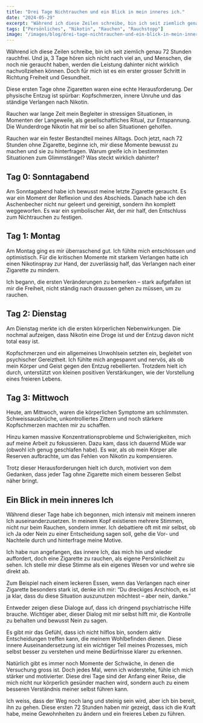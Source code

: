 ```yaml
---
title: "Drei Tage Nichtrauchen und ein Blick in mein inneres ich."
date: "2024-05-29"
excerpt: "Während ich diese Zeilen schreibe, bin ich seit ziemlich genau 72 Stunden rauchfrei. Und ja, 3 Tage hören sich nicht nach viel an, und Menschen, die noch nie geraucht haben, werden die Leistung dahinter nicht wirklich nachvollziehen können. Doch für mich ist es ein erster grosser Schritt in Richtung Freiheit und Gesundheit. Diese ersten Tage […]"
tags: ["Persönliches", "Nikotin", "Rauchen", "Rauchstopp"]
image: "/images/blog/drei-tage-nichtrauchen-und-ein-blick-in-mein-inneres-ich.webp"
---
```


Während ich diese Zeilen schreibe, bin ich seit ziemlich genau 72 Stunden rauchfrei. Und ja, 3 Tage hören sich nicht nach viel an, und Menschen, die noch nie geraucht haben, werden die Leistung dahinter nicht wirklich nachvollziehen können. Doch für mich ist es ein erster grosser Schritt in Richtung Freiheit und Gesundheit.





Diese ersten Tage ohne Zigaretten waren eine echte Herausforderung. Der physische Entzug ist spürbar: Kopfschmerzen, innere Unruhe und das ständige Verlangen nach Nikotin.





Rauchen war lange Zeit mein Begleiter in stressigen Situationen, in Momenten der Langeweile, als gesellschaftliches Ritual, zur Entspannung. Die Wunderdroge Nikotin hat mir bei so allen Situationen geholfen.





Rauchen war ein fester Bestandteil meines Alltags. Doch jetzt, nach 72 Stunden ohne Zigarette, beginne ich, mir diese Momente bewusst zu machen und sie zu hinterfragen. Warum greife ich in bestimmten Situationen zum Glimmstängel? Was steckt wirklich dahinter?






## Tag 0: Sonntagabend




Am Sonntagabend habe ich bewusst meine letzte Zigarette geraucht. Es war ein Moment der Reflexion und des Abschieds. Danach habe ich den Aschenbecher nicht nur geleert und gereinigt, sondern ihn komplett weggeworfen. Es war ein symbolischer Akt, der mir half, den Entschluss zum Nichtrauchen zu festigen.






## Tag 1: Montag




Am Montag ging es mir überraschend gut. Ich fühlte mich entschlossen und optimistisch. Für die kritischen Momente mit starkem Verlangen hatte ich einen Nikotinspray zur Hand, der zuverlässig half, das Verlangen nach einer Zigarette zu mindern.





Ich begann, die ersten Veränderungen zu bemerken – stark aufgefallen ist mir die Freiheit, nicht ständig nach draussen gehen zu müssen, um zu rauchen.






## Tag 2: Dienstag




Am Dienstag merkte ich die ersten körperlichen Nebenwirkungen. Die nochmal aufzeigen, dass Nikotin eine Droge ist und der Entzug davon nicht total easy ist.





Kopfschmerzen und ein allgemeines Unwohlsein setzten ein, begleitet von psychischer Gereiztheit. Ich fühlte mich angespannt und nervös, als ob mein Körper und Geist gegen den Entzug rebellierten. Trotzdem hielt ich durch, unterstützt von kleinen positiven Verstärkungen, wie der Vorstellung eines  freieren Lebens.






## Tag 3: Mittwoch




Heute, am Mittwoch, waren die körperlichen Symptome am schlimmsten. Schweissausbrüche, unkontrolliertes Zittern und noch stärkere Kopfschmerzen machten mir zu schaffen.





Hinzu kamen massive Konzentrationsprobleme und Schwierigkeiten, mich auf meine Arbeit zu fokussieren. Dazu kam, dass ich dauernd Müde war (obwohl ich genug geschlafen habe). Es war, als ob mein Körper alle Reserven aufbrachte, um das Fehlen von Nikotin zu kompensieren.





Trotz dieser Herausforderungen hielt ich durch, motiviert von dem Gedanken, dass jeder Tag ohne Zigarette mich einem besseren Selbst näher bringt.






## Ein Blick in mein inneres Ich




Während dieser Tage habe ich begonnen, mich intensiv mit meinem inneren Ich auseinanderzusetzen. In meinem Kopf existieren mehrere Stimmen, nicht nur beim Rauchen, sondern immer. Ich debattiere oft mit mir selbst, ob ich Ja oder Nein zu einer Entscheidung sagen soll, gehe die Vor- und Nachteile durch und hinterfrage meine Motive.





Ich habe nun angefangen, das innere Ich, das mich hin und wieder auffordert, doch eine Zigarette zu rauchen, als eigene Persönlichkeit zu sehen. Ich stelle mir diese Stimme als ein eigenes Wesen vor und wehre sie direkt ab.





Zum Beispiel nach einem leckeren Essen, wenn das Verlangen nach einer Zigarette besonders stark ist, denke ich mir: “Du dreckiges Arschloch, es ist ja klar, dass du diese Situation auszunutzen möchtest – aber nein, danke.”





Entweder zeigen diese Dialoge auf, dass ich dringend psychiatrische Hilfe brauche. Wichtiger aber, dieser Dialog mit mir selbst hilft mir, die Kontrolle zu behalten und bewusst Nein zu sagen.





Es gibt mir das Gefühl, dass ich nicht hilflos bin, sondern aktiv Entscheidungen treffen kann, die meinem Wohlbefinden dienen. Diese innere Auseinandersetzung ist ein wichtiger Teil meines Prozesses, mich selbst besser zu verstehen und meine Bedürfnisse klarer zu erkennen.





Natürlich gibt es immer noch Momente der Schwäche, in denen die Versuchung gross ist. Doch jedes Mal, wenn ich widerstehe, fühle ich mich stärker und motivierter. Diese drei Tage sind der Anfang einer Reise, die mich nicht nur körperlich gesünder machen wird, sondern auch zu einem besseren Verständnis meiner selbst führen kann.





Ich weiss, dass der Weg noch lang und steinig sein wird, aber ich bin bereit, ihn zu gehen. Diese ersten 72 Stunden haben mir gezeigt, dass ich die Kraft habe, meine Gewohnheiten zu ändern und ein freieres Leben zu führen.